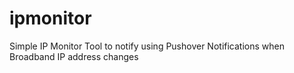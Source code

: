 # ipmonitor
Simple IP Monitor Tool to notify using Pushover Notifications when Broadband IP address changes
